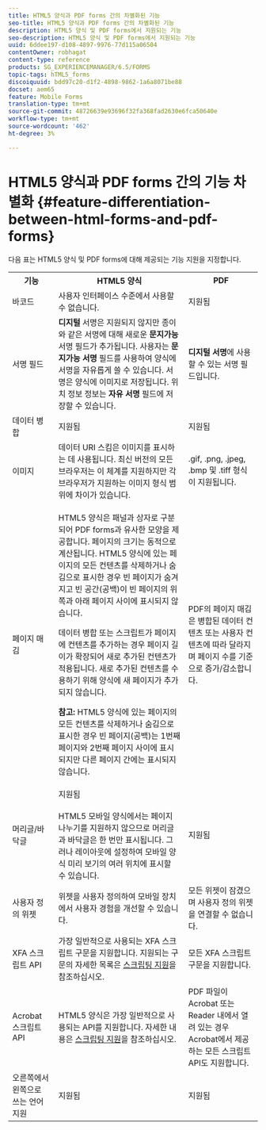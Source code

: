 ```yaml
---
title: HTML5 양식과 PDF forms 간의 차별화된 기능
seo-title: HTML5 양식과 PDF forms 간의 차별화된 기능
description: HTML5 양식 및 PDF forms에서 지원되는 기능
seo-description: HTML5 양식 및 PDF forms에서 지원되는 기능
uuid: 6ddee197-d108-4897-9976-77d115a06504
contentOwner: robhagat
content-type: reference
products: SG_EXPERIENCEMANAGER/6.5/FORMS
topic-tags: hTML5_forms
discoiquuid: bdd97c20-d1f2-4898-9862-1a6a8071be88
docset: aem65
feature: Mobile Forms
translation-type: tm+mt
source-git-commit: 48726639e93696f32fa368fad2630e6fca50640e
workflow-type: tm+mt
source-wordcount: '462'
ht-degree: 3%

---
```



# HTML5 양식과 PDF forms 간의 기능 차별화 {#feature-differentiation-between-html-forms-and-pdf-forms}

다음 표는 HTML5 양식 및 PDF forms에 대해 제공되는 기능 지원을 지정합니다.

<table>
 <tbody>
  <tr>
   <th>기능</th>
   <th>HTML5 양식</th>
   <th>PDF</th>
  </tr>
  <tr>
   <td>바코드<br /> </td>
   <td>사용자 인터페이스 수준에서 사용할 수 없습니다. </td>
   <td>지원됨</td>
  </tr>
  <tr>
   <td>서명 필드<br /> </td>
   <td><strong>디지털 </strong> 서명은 지원되지 않지만 종이와 같은 서명에 대해 새로운  <strong>문지가능 </strong> 서명 필드가 추가됩니다. 사용자는 <strong>문지가능 서명</strong> 필드를 사용하여 양식에 서명을 자유롭게 쓸 수 있습니다. 서명은 양식에 이미지로 저장됩니다. 위치 정보 정보는 <strong>자유 서명</strong> 필드에 저장할 수 있습니다.</td>
   <td><strong>디지털 서명</strong>에 사용할 수 있는 서명 필드입니다.</td>
  </tr>
  <tr>
   <td>데이터 병합</td>
   <td>지원됨</td>
   <td>지원됨</td>
  </tr>
  <tr>
   <td>이미지</td>
   <td>데이터 URI 스킴은 이미지를 표시하는 데 사용됩니다. 최신 버전의 모든 브라우저는 이 체계를 지원하지만 각 브라우저가 지원하는 이미지 형식 범위에 차이가 있습니다.<br /> </td>
   <td>.gif, .png, .jpeg, .bmp 및 .tiff 형식이 지원됩니다.</td>
  </tr>
  <tr>
   <td>페이지 매김<br /> </td>
   <td><p>HTML5 양식은 패널과 상자로 구분되어 PDF forms과 유사한 모양을 제공합니다. 페이지의 크기는 동적으로 계산됩니다. HTML5 양식에 있는 페이지의 모든 컨텐츠를 삭제하거나 숨김으로 표시한 경우 빈 페이지가 숨겨지고 빈 공간(공백)이 빈 페이지의 위쪽과 아래 페이지 사이에 표시되지 않습니다.</p> <p>데이터 병합 또는 스크립트가 페이지에 컨텐츠를 추가하는 경우 페이지 길이가 확장되어 새로 추가된 컨텐츠가 적용됩니다. 새로 추가된 컨텐츠를 수용하기 위해 양식에 새 페이지가 추가되지 않습니다. </p> <p><strong>참고:</strong> HTML5 양식에 있는 페이지의 모든 컨텐츠를 삭제하거나 숨김으로 표시한 경우 빈 페이지(공백)는 1번째 페이지와 2번째 페이지 사이에 표시되지만 다른 페이지 간에는 표시되지 않습니다.</p> </td>
   <td>PDF의 페이지 매김은 병합된 데이터 컨텐츠 또는 사용자 컨텐츠에 따라 달라지며 페이지 수를 기준으로 증가/감소합니다.</td>
  </tr>
  <tr>
   <td>머리글/바닥글 </td>
   <td>지원됨 <br /> <br /> HTML5 모바일 양식에서는 페이지 나누기를 지원하지 않으므로 머리글과 바닥글은 한 번만 표시됩니다. 그러나 레이아웃에 설정하여 모바일 양식 미리 보기의 여러 위치에 표시할 수 있습니다.<br /> </td>
   <td>지원됨</td>
  </tr>
  <tr>
   <td>사용자 정의 위젯</td>
   <td>위젯을 사용자 정의하여 모바일 장치에서 사용자 경험을 개선할 수 있습니다.<br /> </td>
   <td>모든 위젯이 잠겼으며 사용자 정의 위젯을 연결할 수 없습니다.<br /> </td>
  </tr>
  <tr>
   <td>XFA 스크립트 API</td>
   <td>가장 일반적으로 사용되는 XFA 스크립트 구문을 지원합니다. 지원되는 구문의 자세한 목록은 <a href="/help/forms/using/scripting-support.md">스크립팅 지원</a>을 참조하십시오.</td>
   <td>모든 XFA 스크립트 구문을 지원합니다.</td>
  </tr>
  <tr>
   <td>Acrobat 스크립트 API </td>
   <td>HTML5 양식은 가장 일반적으로 사용되는 API를 지원합니다. 자세한 내용은 <a href="/help/forms/using/scripting-support.md">스크립팅 지원</a>을 참조하십시오.</td>
   <td>PDF 파일이 Acrobat 또는 Reader 내에서 열려 있는 경우 Acrobat에서 제공하는 모든 스크립트 API도 지원합니다.</td>
  </tr>
  <tr>
   <td>오른쪽에서 왼쪽으로 쓰는 언어 지원 </td>
   <td>지원됨</td>
   <td>지원됨</td>
  </tr>
 </tbody>
</table>

<!--Follow the best practices to enable a form template for HTML5 renditions and ensure that the behavior and appearance of HTML5 forms and XFA-based PDF is consistent. For detailed list of best practices, see [Best practices to design an HTML5 form.](/help/forms/using/best-practices-design-html5-forms.md)-->
